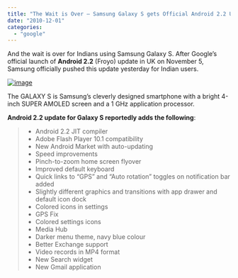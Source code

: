 ```yaml
---
title: "The Wait is Over – Samsung Galaxy S gets Official Android 2.2 Update in India"
date: "2010-12-01"
categories: 
  - "google"
---
```


And the wait is over for Indians using Samsung Galaxy S. After Google’s official launch of **Android 2.2** (Froyo) update in UK on November 5, Samsung officially pushed this update yesterday for Indian users.

[![image](http://lh5.ggpht.com/_40bmzDo_mBs/TPXmETjClOI/AAAAAAAABks/XBl4SBTICDg/image_thumb%5B1%5D.png?imgmax=800 "image")](http://lh5.ggpht.com/_40bmzDo_mBs/TPXmC9bQVZI/AAAAAAAABko/aorkaZASYi8/s1600-h/image%5B3%5D.png)

The GALAXY S is Samsung’s cleverly designed smartphone with a bright 4-inch SUPER AMOLED screen and a 1 GHz application processor.

**Android 2.2 update for Galaxy S reportedly adds the following**:

> - Android 2.2 JIT compiler
> - Adobe Flash Player 10.1 compatibility
> - New Android Market with auto-updating
> - Speed improvements
> - Pinch-to-zoom home screen flyover
> - Improved default keyboard
> - Quick links to “GPS” and “Auto rotation” toggles on notification bar added
> - Slightly different graphics and transitions with app drawer and default icon dock
> - Colored icons in settings
> - GPS Fix
> - Colored settings icons
> - Media Hub
> - Darker menu theme, navy blue colour
> - Better Exchange support
> - Video records in MP4 format
> - New Search widget
> - New Gmail application
